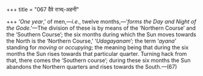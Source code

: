 +++
title = "067 दैवे रात्र्य्-अहनी"

+++
‘*One year*,’ of men,—*i.e*., twelve months,—‘*forms* *the Day and Night
of the Gode*.’—The division of these is by means of the ‘Northern
Course’ and the ‘Southern Course’; the six months during which the Sun
moves towards the North is the ‘Northern Course,’ ‘*Udagayanam*’; the
term ‘*ayana*’ standing for *moving* or *occupying*; the meaning being
that during the six months the Sun rises towards that particular
quarter. Turning hack from that, there comes the ‘Southern course’;
during these six months the Sun abandons the Northern quarters and rises
towards the South.—(67)
